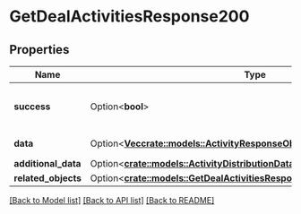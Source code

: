 # GetDealActivitiesResponse200

## Properties

Name | Type | Description | Notes
------------ | ------------- | ------------- | -------------
**success** | Option<**bool**> | If the response is successful or not | [optional]
**data** | Option<[**Vec<crate::models::ActivityResponseObject>**](activityResponseObject.md)> | The array of activities | [optional]
**additional_data** | Option<[**crate::models::ActivityDistributionDataWithAdditionalData**](activityDistributionDataWithAdditionalData.md)> |  | [optional]
**related_objects** | Option<[**crate::models::GetDealActivitiesResponse200AllOfRelatedObjects**](getDealActivitiesResponse200_allOf_related_objects.md)> |  | [optional]

[[Back to Model list]](../README.md#documentation-for-models) [[Back to API list]](../README.md#documentation-for-api-endpoints) [[Back to README]](../README.md)


